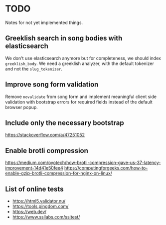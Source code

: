 # TODO

Notes for not yet implemented things.

## Greeklish search in song bodies with elasticsearch

We don't use elasticsearch anymore but for completeness, we should index
`greeklish_body`. We need a greeklish analyzer, with the default
tokenizer and not the `slug_tokenizer`.

## Improve song form validation

Remove `novalidate` from song form and implement meaningful client side
validation with bootstrap errors for required fields instead of the
default browser popup.

## Include only the necessary bootstrap

https://stackoverflow.com/a/47251052

## Enable brotli compression

https://medium.com/oyotech/how-brotli-compression-gave-us-37-latency-improvement-14d41e50fee4
https://computingforgeeks.com/how-to-enable-gzip-brotli-compression-for-nginx-on-linux/

## List of online tests

- https://html5.validator.nu/
- https://tools.pingdom.com/
- https://web.dev/
- https://www.ssllabs.com/ssltest/
